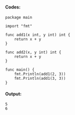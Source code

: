 #### Codes:
```
package main

import "fmt"

func add1(x int, y int) int {
    return x + y
}

func add2(x, y int) int {
    return x + y
}

func main() {
    fmt.Println(add1(2, 3))
    fmt.Println(add1(3, 3))
}
```

#### Output:
```
5
6
```
